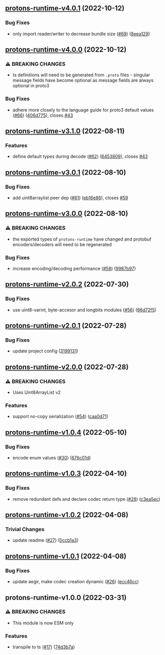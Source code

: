 ## [protons-runtime-v4.0.1](https://github.com/ipfs/protons/compare/protons-runtime-v4.0.0...protons-runtime-v4.0.1) (2022-10-12)


### Bug Fixes

* only import reader/writer to decrease bundle size ([#69](https://github.com/ipfs/protons/issues/69)) ([8eea129](https://github.com/ipfs/protons/commit/8eea129d1b4fe5914830b29b79c4af6348eddf73))

## [protons-runtime-v4.0.0](https://github.com/ipfs/protons/compare/protons-runtime-v3.1.0...protons-runtime-v4.0.0) (2022-10-12)


### ⚠ BREAKING CHANGES

* ts definitions will need to be generated from `.proto` files - singular message fields have become optional as message fields are always optional in proto3

### Bug Fixes

* adhere more closely to the language guide for proto3 default values ([#66](https://github.com/ipfs/protons/issues/66)) ([406d775](https://github.com/ipfs/protons/commit/406d7757d490eb0dbac93343d6622dd689ff0707)), closes [#43](https://github.com/ipfs/protons/issues/43)

## [protons-runtime-v3.1.0](https://github.com/ipfs/protons/compare/protons-runtime-v3.0.1...protons-runtime-v3.1.0) (2022-08-11)


### Features

* define default types during decode ([#62](https://github.com/ipfs/protons/issues/62)) ([6453809](https://github.com/ipfs/protons/commit/64538091f7339f285ab6efbb0e18054970e00f33)), closes [#43](https://github.com/ipfs/protons/issues/43)

## [protons-runtime-v3.0.1](https://github.com/ipfs/protons/compare/protons-runtime-v3.0.0...protons-runtime-v3.0.1) (2022-08-10)


### Bug Fixes

* add uint8arraylist peer dep ([#61](https://github.com/ipfs/protons/issues/61)) ([eb16e86](https://github.com/ipfs/protons/commit/eb16e8690f28435c198d5f0facf5514f2d6574a3)), closes [#59](https://github.com/ipfs/protons/issues/59)

## [protons-runtime-v3.0.0](https://github.com/ipfs/protons/compare/protons-runtime-v2.0.2...protons-runtime-v3.0.0) (2022-08-10)


### ⚠ BREAKING CHANGES

* the exported types of `protons-runtime` have changed and protobuf encoders/decoders will need to be regenerated

### Bug Fixes

* increase encoding/decoding performance ([#58](https://github.com/ipfs/protons/issues/58)) ([9987b97](https://github.com/ipfs/protons/commit/9987b97cc6910dd67152c3a9c0941ae0ab0a8b9a))

## [protons-runtime-v2.0.2](https://github.com/ipfs/protons/compare/protons-runtime-v2.0.1...protons-runtime-v2.0.2) (2022-07-30)


### Bug Fixes

* use uint8-varint, byte-accesor and longbits modules ([#56](https://github.com/ipfs/protons/issues/56)) ([66d72f5](https://github.com/ipfs/protons/commit/66d72f50ca3733b97efa5155d3cdcb33ec531d4a))

## [protons-runtime-v2.0.1](https://github.com/ipfs/protons/compare/protons-runtime-v2.0.0...protons-runtime-v2.0.1) (2022-07-28)


### Bug Fixes

* update project config ([3199131](https://github.com/ipfs/protons/commit/3199131f1f199bcb57fcf1e7aba4ca0b6d9207db))

## [protons-runtime-v2.0.0](https://github.com/ipfs/protons/compare/protons-runtime-v1.0.4...protons-runtime-v2.0.0) (2022-07-28)


### ⚠ BREAKING CHANGES

* Uses Uint8ArrayList v2

### Features

* support no-copy serialization ([#54](https://github.com/ipfs/protons/issues/54)) ([caa0d71](https://github.com/ipfs/protons/commit/caa0d71b60367f2f3551688ad09fd695840e0852))

## [protons-runtime-v1.0.4](https://github.com/ipfs/protons/compare/protons-runtime-v1.0.3...protons-runtime-v1.0.4) (2022-05-10)


### Bug Fixes

* encode enum values ([#30](https://github.com/ipfs/protons/issues/30)) ([676c01d](https://github.com/ipfs/protons/commit/676c01dae7ff5b4d3985113573079ba605d83ef6))

## [protons-runtime-v1.0.3](https://github.com/ipfs/protons/compare/protons-runtime-v1.0.2...protons-runtime-v1.0.3) (2022-04-10)


### Bug Fixes

* remove redundant defs and declare codec return type ([#28](https://github.com/ipfs/protons/issues/28)) ([c3ea5ec](https://github.com/ipfs/protons/commit/c3ea5ec9101e37d8ac0437eb22ac0b4eeeb14eb7))

## [protons-runtime-v1.0.2](https://github.com/ipfs/protons/compare/protons-runtime-v1.0.1...protons-runtime-v1.0.2) (2022-04-08)


### Trivial Changes

* update readme ([#27](https://github.com/ipfs/protons/issues/27)) ([0ccb1a3](https://github.com/ipfs/protons/commit/0ccb1a36766e620eed2fb65973ff2d6c7854caf9))

## [protons-runtime-v1.0.1](https://github.com/ipfs/protons/compare/protons-runtime-v1.0.0...protons-runtime-v1.0.1) (2022-04-08)


### Bug Fixes

* update aegir, make codec creation dynamic ([#26](https://github.com/ipfs/protons/issues/26)) ([ecc46cc](https://github.com/ipfs/protons/commit/ecc46ccad90696c4d5cda6b2cb1db723770577d0))

## protons-runtime-v1.0.0 (2022-03-31)


### ⚠ BREAKING CHANGES

* This module is now ESM only

### Features

* transpile to ts ([#17](https://github.com/ipfs/protons/issues/17)) ([74d3b7a](https://github.com/ipfs/protons/commit/74d3b7abf1e857f7320c100734e797855ea728c1))

